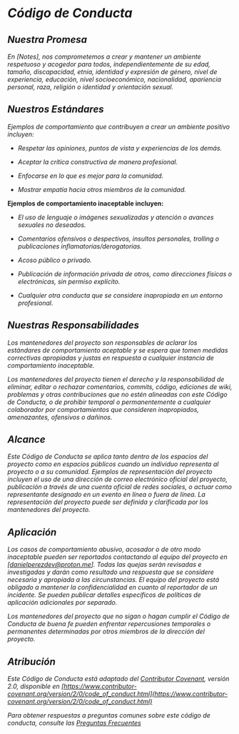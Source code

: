 <!-- Autor: Daniel Benjamin Perez Morales -->
<!-- GitHub: https://github.com/DanielBenjaminPerezMoralesDev13 -->
<!-- GitLab: https://gitlab.com/DanielBenjaminPerezMoralesDev13 -->
<!-- Correo electrónico: danielperezdev@proton.me -->
# ***Código de Conducta***

## ***Nuestra Promesa***

*En [Notes], nos comprometemos a crear y mantener un ambiente respetuoso y acogedor para todos, independientemente de su edad, tamaño, discapacidad, etnia, identidad y expresión de género, nivel de experiencia, educación, nivel socioeconómico, nacionalidad, apariencia personal, raza, religión o identidad y orientación sexual.*

## ***Nuestros Estándares***

*Ejemplos de comportamiento que contribuyen a crear un ambiente positivo incluyen:*

- *Respetar las opiniones, puntos de vista y experiencias de los demás.*

- *Aceptar la crítica constructiva de manera profesional.*

- *Enfocarse en lo que es mejor para la comunidad.*

- *Mostrar empatía hacia otros miembros de la comunidad.*

**Ejemplos de comportamiento inaceptable incluyen:**

- *El uso de lenguaje o imágenes sexualizadas y atención o avances sexuales no deseados.*

- *Comentarios ofensivos o despectivos, insultos personales, trolling o publicaciones inflamatorias/derogatorias.*

- *Acoso público o privado.*

- *Publicación de información privada de otros, como direcciones físicas o electrónicas, sin permiso explícito.*

- *Cualquier otra conducta que se considere inapropiada en un entorno profesional.*

## ***Nuestras Responsabilidades***

*Los mantenedores del proyecto son responsables de aclarar los estándares de comportamiento aceptable y se espera que tomen medidas correctivas apropiadas y justas en respuesta a cualquier instancia de comportamiento inaceptable.*

*Los mantenedores del proyecto tienen el derecho y la responsabilidad de eliminar, editar o rechazar comentarios, commits, código, ediciones de wiki, problemas y otras contribuciones que no estén alineadas con este Código de Conducta, o de prohibir temporal o permanentemente a cualquier colaborador por comportamientos que consideren inapropiados, amenazantes, ofensivos o dañinos.*

## ***Alcance***

*Este Código de Conducta se aplica tanto dentro de los espacios del proyecto como en espacios públicos cuando un individuo representa al proyecto o a su comunidad. Ejemplos de representación del proyecto incluyen el uso de una dirección de correo electrónico oficial del proyecto, publicación a través de una cuenta oficial de redes sociales, o actuar como representante designado en un evento en línea o fuera de línea. La representación del proyecto puede ser definida y clarificada por los mantenedores del proyecto.*

## ***Aplicación***

*Los casos de comportamiento abusivo, acosador o de otro modo inaceptable pueden ser reportados contactando al equipo del proyecto en [danielperezdev@proton.me]. Todas las quejas serán revisadas e investigadas y darán como resultado una respuesta que se considere necesaria y apropiada a las circunstancias. El equipo del proyecto está obligado a mantener la confidencialidad en cuanto al reportador de un incidente. Se pueden publicar detalles específicos de políticas de aplicación adicionales por separado.*

*Los mantenedores del proyecto que no sigan o hagan cumplir el Código de Conducta de buena fe pueden enfrentar repercusiones temporales o permanentes determinadas por otros miembros de la dirección del proyecto.*

## ***Atribución***

*Este Código de Conducta está adaptado del [Contributor Covenant](https://www.contributor-covenant.org), versión 2.0, disponible en [https://www.contributor-covenant.org/version/2/0/code_of_conduct.html](https://www.contributor-covenant.org/version/2/0/code_of_conduct.html)*

*Para obtener respuestas a preguntas comunes sobre este código de conducta, consulte las [Preguntas Frecuentes](https://www.contributor-covenant.org/faq)*
